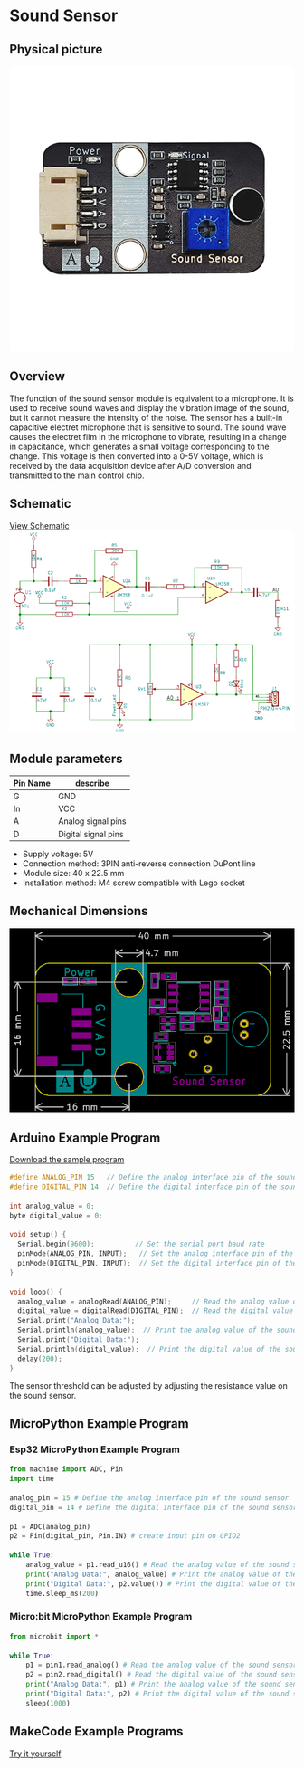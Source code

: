 # Sound Sensor

## Physical picture

![Physical picture](picture/sound_sensor.png)

## Overview

The function of the sound sensor module is equivalent to a microphone. It is used to receive sound waves and display the vibration image of the sound, but it cannot measure the intensity of the noise. The sensor has a built-in capacitive electret microphone that is sensitive to sound. The sound wave causes the electret film in the microphone to vibrate, resulting in a change in capacitance, which generates a small voltage corresponding to the change. This voltage is then converted into a 0-5V voltage, which is received by the data acquisition device after A/D conversion and transmitted to the main control chip.

## Schematic

<a href="en/ph2.0_sensors/sensors/sound_sensor/sound_sensor_schematic.pdf" target="_blank">View Schematic</a> ![Schematic](picture/sound_sensor_schematic.png)

## Module parameters

| Pin Name | describe            |
| -------- | ------------------- |
| G        | GND                 |
| In       | VCC                 |
| A        | Analog signal pins  |
| D        | Digital signal pins |

- Supply voltage: 5V
- Connection method: 3PIN anti-reverse connection DuPont line
- Module size: 40 x 22.5 mm
- Installation method: M4 screw compatible with Lego socket

## Mechanical Dimensions

![Mechanical Dimensions](picture/sound_sensor_assembly.png)

## Arduino Example Program

<a href="en/ph2.0_sensors/sensors/sound_sensor/sound_sensor.zip" download>Download the sample program</a>

```c++
#define ANALOG_PIN 15   // Define the analog interface pin of the sound sensor
#define DIGITAL_PIN 14  // Define the digital interface pin of the sound sensor

int analog_value = 0;
byte digital_value = 0;

void setup() {
  Serial.begin(9600);          // Set the serial port baud rate
  pinMode(ANALOG_PIN, INPUT);   // Set the analog interface pin of the sound sensor to input
  pinMode(DIGITAL_PIN, INPUT);  // Set the digital interface pin of the sound sensor to input
}

void loop() {
  analog_value = analogRead(ANALOG_PIN);     // Read the analog value of the sound sensor
  digital_value = digitalRead(DIGITAL_PIN);  // Read the digital value of the sound sensor
  Serial.print("Analog Data:");
  Serial.println(analog_value);  // Print the analog value of the sound sensor
  Serial.print("Digital Data:");
  Serial.println(digital_value);  // Print the digital value of the sound sensor
  delay(200);
}
```

The sensor threshold can be adjusted by adjusting the resistance value on the sound sensor.

## MicroPython Example Program

### Esp32 MicroPython Example Program

```python
from machine import ADC, Pin
import time

analog_pin = 15 # Define the analog interface pin of the sound sensor
digital_pin = 14 # Define the digital interface pin of the sound sensor

p1 = ADC(analog_pin)
p2 = Pin(digital_pin, Pin.IN) # create input pin on GPIO2

while True:
    analog_value = p1.read_u16() # Read the analog value of the sound sensor
    print("Analog Data:", analog_value) # Print the analog value of the sound sensor
    print("Digital Data:", p2.value()) # Print the digital value of the sound sensor
    time.sleep_ms(200)
```

### Micro:bit MicroPython Example Program

```python
from microbit import *

while True:
    p1 = pin1.read_analog() # Read the analog value of the sound sensor
    p2 = pin2.read_digital() # Read the digital value of the sound sensor
    print("Analog Data:", p1) # Print the analog value of the sound sensor
    print("Digital Data:", p2) # Print the digital value of the sound sensor
    sleep(1000)
```

## MakeCode Example Programs

[Try it yourself](https://makecode.microbit.org/_FaF5Xx1C2Tvb)
